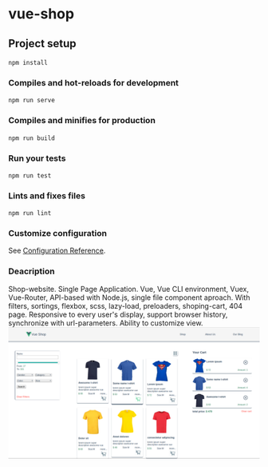 # vue-shop

## Project setup
```
npm install
```

### Compiles and hot-reloads for development
```
npm run serve
```

### Compiles and minifies for production
```
npm run build
```

### Run your tests
```
npm run test
```

### Lints and fixes files
```
npm run lint
```

### Customize configuration
See [Configuration Reference](https://cli.vuejs.org/config/).

### Deacription
Shop-website. Single Page Application. Vue, Vue CLI environment, Vuex, Vue-Router, API-based with Node.js, single file component aproach. With filters, sortings, flexbox, scss, lazy-load, preloaders, shoping-cart, 404 page. Responsive to every user's display, support browser history, synchronize with url-parameters. Ability to customize view.
![alt text](screenshot.png "Screenshot")
